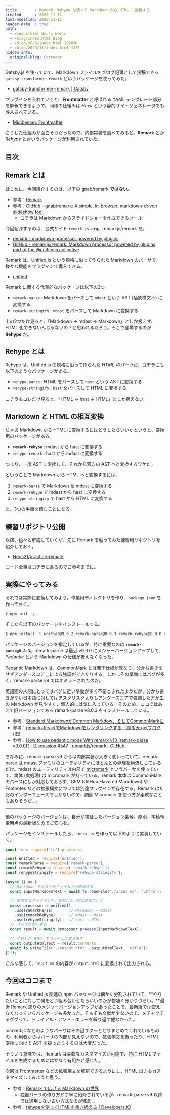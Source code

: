 ```yaml
---
title        : Remark・Rehype を使って Markdown から HTML に変換する
created      : 2020-11-11
last-modified: 2020-11-11
header-date  : true
path:
  - /index.html Neo's World
  - /blog/index.html Blog
  - /blog/2020/index.html 2020年
  - /blog/2020/11/index.html 11月
hidden-info:
  original-blog: Corredor
---
```


Gatsby.js を使っていて、Markdown ファイルをブログ記事として投稿できる `gatsby-transformer-remark` というパッケージを使ってみた。

- [gatsby-transformer-remark | Gatsby](https://www.gatsbyjs.com/plugins/gatsby-transformer-remark/)

プラグインを入れていくと、**Frontmatter** と呼ばれる YAML テンプレート部分を解釈できるようで、同様の仕組みは *Hexo* という静的サイトジェネレータでも導入されている。

- [Middleman: Frontmatter](https://middlemanapp.com/jp/basics/frontmatter/)

こうした仕組みが面白そうだったので、内部実装を調べてみると、**Remark** とか *Rehype* とかいうパッケージが利用されていた。

## 目次

## Remark とは

はじめに、今回紹介するのは、以下の gnab/remark **ではない。**

- 参考：[Remark](https://remarkjs.com/)
- 参考：[GitHub - gnab/remark: A simple, in-browser, markdown-driven slideshow tool.](https://github.com/gnab/remark)
  - コチラは Markdown からスライドショーを作成できるツール

今回紹介するのは、公式サイト `remark.js.org`、remarkjs/remark だ。

- [remark - markdown processor powered by plugins](https://remark.js.org/)
- [GitHub - remarkjs/remark: Markdown processor powered by plugins part of the @unifiedjs collective](https://github.com/remarkjs/remark)

Remark は、Unified.js という規格に沿って作られた Markdown のパーサで、様々な機能をプラグインで導入できる。

- [unified](https://unifiedjs.com/)

Remark に関する代表的なパッケージは以下の2つ。

- `remark-parse` : Markdown をパースして `mdast` という AST (抽象構文木) に変換する
- `remark-stringify` : `mdast` をパースして Markdown に変換する

上の2つだけ見ると、「Markdown → mdast → Markdown」としか扱えず、HTML 化できないんじゃないの？と思われるだろう。そこで登場するのが **Rehype** だ。

## Rehype とは

Rehype は、Unified.js の規格に沿って作られた *HTML のパーサ*だ。コチラにも以下のようなパッケージがある。

- `rehype-parse` : HTML をパースして `hast` という AST に変換する
- `rehype-stringify` : `hast` をパースして HTML に変換する

コチラもコレだけ見ると、「HTML → hast → HTML」としか扱えない。

## Markdown と HTML の相互変換

じゃあ Markdown から HTML に変換するにはどうしたらいいかというと、変換用のパッケージがある。

- **`remark-rehype`** : mdast から hast に変換する
- `rehype-remark` : hast から mdast に変換する

つまり、一度 AST に変換して、それから双方の AST へと変換するワケだ。

ということで Markdown から HTML へと変換するには、

1. `remark-parse` で Markdown を mdast に変換する
2. `remark-rehype` で mdast から hast に変換する
3. `rehype-stringify` で hast から HTML に変換する

と、3つの手順を踏むことになる。

## 練習リポジトリ公開

以降、色々と解説していくが、先に Remark を触ってみた練習用リポジトリを紹介しておく。

- [Neos21/practice-remark](https://github.com/Neos21/practice-remark)

コード全量はコチラにあるのでご参考までに。

## 実際にやってみる

それでは実際に変換してみよう。作業用ディレクトリを作り、`package.json` を作っておく。

```bash
$ npm init -y
```

そしたら以下のパッケージをインストールする。

```bash
$ npm install -S unified@9.0.2 remark-parse@8.0.3 remark-rehype@8.0.0 rehype-stringify@8.0.0
```

パッケージのバージョンを指定しているが、特に重要なのは **`remark-parse@8.0.3`**。remark-parse は最近 v9.0.0 にメジャーバージョンアップして、*Pedantic* という Markdown の仕様が扱えなくなった。

Pedantic Markdown は、CommonMark とは若干仕様が異なり、分かち書きをせずアンダースコア `_` による強調ができたりする。しかしその挙動にはバグが多く、remark-parse v9 ではオミットされたのだ。

英語圏の人間にとってはバグに近い挙動が多く不要とされたようだが、分かち書きがない日本語に対してはアスタリスクよりもアンダースコアで強調した方が生の Markdown が見やすく、個人的には気に入っている。そのため、ココではあえて旧バージョンである remark-parse v8.0.3 をインストールしている。

- 参考：[Standard MarkdownがCommon Markdow、そしてCommonMarkに](https://www.infoq.com/jp/news/2014/09/markdown-commonmark/)
- 参考：[remark+ReactでMarkdownをレンダリングする – 踊る犬.netブログ (旧)](https://archive.craftz.dog/blog.odoruinu.net/2016/12/09/rendering-markdown-with-remark-react/index.html)
- 参考：[How to use pedantic mode With remark v13 (remark-parse v9.0.0)? · Discussion #547 · remarkjs/remark · GitHub](https://github.com/remarkjs/remark/discussions/547)

ちなみに、remark-parse v9 からは内部実装が大きく変わっていて、remark-parse は [mdast](https://github.com/syntax-tree/mdast) ファミリの[ユーティリティ](https://github.com/syntax-tree/mdast-util-from-markdown)にほとんどの処理を横流ししているだけ。mdast のユーティリティは内部で [micromark](https://github.com/micromark/micromark) というパーサを使っていて、実体 (実処理) は micromark が持っている。remark 本体は CommonMark のパースにしか対応しておらず、GFM (GitHub Flavored Markdown) や Footnotes などの拡張構文については別途プラグインが存在する。Remark はただのインターフェースでしかないので、調節 Micromark を使う方が柔軟なこともありそうだ…。

---

他のパッケージのバージョンは、自分が検証したバージョン番号。原則、本稿執筆時点の最新版なのでご安心を。

パッケージをインストールしたら、`index.js` を作って以下のように実装していく。

```javascript
const fs = require('fs').promises;

const unified = require('unified');
const remarkParse = require('remark-parse');
const remarkRehype = require('remark-rehype');
const rehypeStringify = require('rehype-stringify');

(async () => {
  // Markdown テキストをファイルから取得する
  const inputMarkdownText = await fs.readFile('./input.md', 'utf-8');
  
  // 変換するプラグインを、変換したい順に連ねていく
  const processor = unified()
    .use(remarkParse)       // Markdown → mdast
    .use(remarkRehype)      // mdast → hast
    .use(rehypeStringify);  // hast → HTML
  // パーサを実行する
  const result = await processor.process(inputMarkdownText);
  
  // 生成した HTML をファイルに書き出す
  const outputHtmlText = result.contents;
  await fs.writeFile('./output.html', outputHtmlText, 'utf-8');
})();
```

こんな感じで、`input.md` の内容が `output.html` に変換されて出力される。

## 今回はココまで

Remark や Unified.js 関連の npm パッケージは細かく分割されていて、**やりたいことに対して何をどう組み合わせたらいいのかが物凄く分かりづらい。**最近 Remark 周りのメジャーバージョンアップがあったことで、最新版では使えなくなっているパッケージも多かった。そもそも文献が少ないので、メチャクチャググって、トライアル・アンド・エラーを繰り返す他なかった。

marked.js などのようなパーサはその辺サクッととりまとめてくれているものの、利用者からはパーサの内部が見えないので、拡張構文を扱ったり、HTML 変換に向けて AST を扱ったりするのは大変だった。

そういう意味では、Remark は柔軟なカスタマイズが可能で、特に HTML ファイルを生成するためにはかなり有用だと感じた。

次回は Frontmatter などの拡張構文を解釈できるようにし、HTML 出力もカスタマイズしてみようと思う。

- 参考：[Remark で広げる Markdown の世界](https://vivliostyle.github.io/vivliostyle_doc/ja/vivliostyle-user-group-vol2/spring-raining/index.html)
  - 独自パーサの作り方が丁寧に紹介されているが、remark-parse v9 以降では通用しない古い方式なのが残念…
- 参考：[rehypeを使ってHTMLを書き換える | Developers.IO](https://dev.classmethod.jp/articles/2020-04-15-conv-html-use-rehype/)
